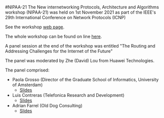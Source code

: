 #NIPAA-21
The New internetworking Protocols, Architecture and Algorithms workshop (NIPAA-21) was held on 1st November 2021 as part of the IEEE's 29th International Conference on Network Protocols (ICNP)

See the workshop [web page](https://nipaa21.wordpress.com/).

The whole workshop can be found on line [here](https://www.youtube.com/watch?v=Yve_HPlU4hc).

A panel session at the end of the workshop was entitled "The Routing and Addressing Challenges for the Internet of the Future"

The panel was moderated by Zhe (David) Lou from Huawei Technologies.

The panel comprised:
* Paola Grosso (Director of the Graduate School of Informatics, University of Amsterdam)
   * [Slides](https://github.com/danielkinguk/sarah/blob/main/conferences/NIPAA-21/2021-11-01--PGrosso-NIPAA.PDF) 
* Luis Contreras (Telefonica Research and Development)
   * [Slides](https://github.com/danielkinguk/sarah/blob/main/conferences/NIPAA-21/NIPAA%20-%20LM%20Contreras%20v0.pdf)
* Adrian Farrel (Old Dog Consulting)
   * [Slides](https://github.com/danielkinguk/sarah/blob/main/conferences/NIPAA-21/AdrianFarrel-NIPAA.pdf)
